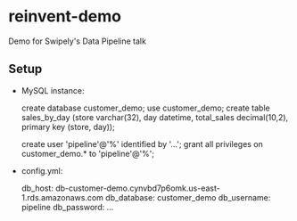 reinvent-demo
=============

Demo for Swipely's Data Pipeline talk

Setup
-----

* MySQL instance:

    create database customer_demo;
    use customer_demo;
    create table sales_by_day (store varchar(32), day datetime, total_sales decimal(10,2), primary key (store, day));

    create user 'pipeline'@'%' identified by '...';
    grant all privileges on customer_demo.* to 'pipeline'@'%';

* config.yml:

    db_host: db-customer-demo.cynvbd7p6omk.us-east-1.rds.amazonaws.com
    db_database: customer_demo
    db_username: pipeline
    db_password: ...

